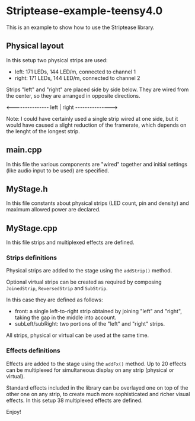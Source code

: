 # Striptease-example-teensy4.0

This is an example to show how to use the Striptease library.

## Physical layout

In this setup two physical strips are used:
- left: 171 LEDs, 144 LED/m, connected to channel 1
- right: 171 LEDs, 144 LED/m, connected to channel 2

Strips "left" and "right" are placed side by side below. They are wired from the center, so they are arranged in opposite directions.

<--------------- left | right --------------->

Note: I could have certainly used a single strip wired at one side, but it would have caused a slight reduction of the framerate, which depends on the lenght of the longest strip.

## main.cpp

In this file the various components are "wired" together and initial settings (like audio input to be used) are specified.

## MyStage.h

In this file constants about physical strips (LED count, pin and density) and maximum allowed power are declared.

## MyStage.cpp

In this file strips and multiplexed effects are defined.

### Strips definitions

Physical strips are added to the stage using the `addStrip()` method.

Optional virtual strips can be created as required by composing `JoinedStrip`, `ReversedStrip` and `SubStrip`.

In this case they are defined as follows:
- front: a single left-to-right strip obtained by joining "left" and "right", taking the gap in the middle into account.
- subLeft/subRight: two portions of the "left" and "right" strips.

All strips, physical or virtual can be used at the same time.

### Effects definitions

Effects are added to the stage using the `addFx()` method. Up to 20 effects can be multiplexed for simultaneous display on any strip (physical or virtual).

Standard effects included in the library can be overlayed one on top of the other one on any strip, to create much more sophisticated and richer visual effects. In this setup 38 multiplexed effects are defined.

Enjoy!